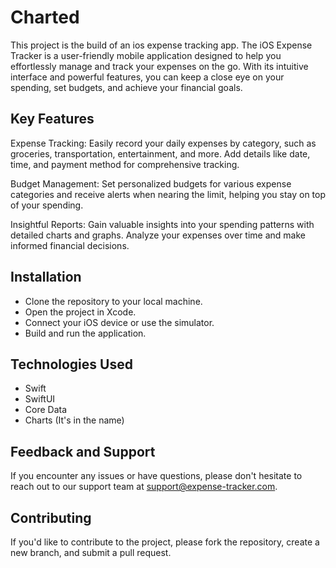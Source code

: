 # Charted
This project is the build of an ios expense tracking app.
The iOS Expense Tracker is a user-friendly mobile application designed to help you effortlessly manage and track your expenses on the go. With its intuitive interface and powerful features, you can keep a close eye on your spending, set budgets, and achieve your financial goals.

## Key Features
Expense Tracking: Easily record your daily expenses by category, such as groceries, transportation, entertainment, and more. Add details like date, time, and payment method for comprehensive tracking.

Budget Management: Set personalized budgets for various expense categories and receive alerts when nearing the limit, helping you stay on top of your spending.

Insightful Reports: Gain valuable insights into your spending patterns with detailed charts and graphs. Analyze your expenses over time and make informed financial decisions.

## Installation
- Clone the repository to your local machine.
- Open the project in Xcode.
- Connect your iOS device or use the simulator.
- Build and run the application.
  
## Technologies Used
- Swift
- SwiftUI
- Core Data
- Charts (It's in the name)

## Feedback and Support
If you encounter any issues or have questions, please don't hesitate to reach out to our support team at support@expense-tracker.com.

## Contributing
If you'd like to contribute to the project, please fork the repository, create a new branch, and submit a pull request.

